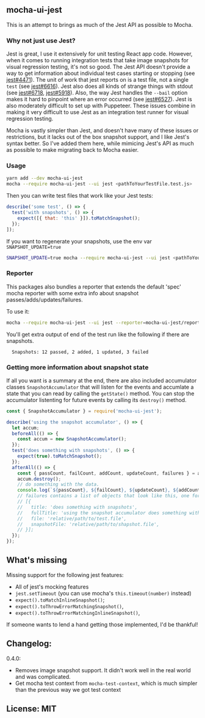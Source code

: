 ## mocha-ui-jest

This is an attempt to brings as much of the Jest API as possible to Mocha.

### Why not just use Jest?

Jest is great, I use it extensively for unit testing React app code.  However, when it comes to running integration tests that take image snapshots for visual regression testing, it's not so good.  The Jest API doesn't provide a way to get information about individual test cases starting or stopping (see [jest#4471](https://github.com/facebook/jest/issues/4471)).  The unit of work that jest reports on is a test file, not a single `test` (see [jest#6616](https://github.com/facebook/jest/issues/6616)).  Jest also does all kinds of strange things with stdout (see [jest#6718](https://github.com/facebook/jest/issues/6718), [jest#5918](https://github.com/facebook/jest/issues/5918)).  Also, the way Jest handles the `--bail` option makes it hard to pinpoint where an error occurred (see [jest#6527](https://github.com/facebook/jest/issues/6527)).  Jest is also moderately difficult to set up with Puppeteer.  These issues combine in making it very difficult to use Jest as an integration test runner for visual regression testing.

Mocha is vastly simpler than Jest, and doesn't have many of these issues or restrictions, but it lacks out of the box snapshot support, and I like Jest's syntax better.  So I've added them here, while mimicing Jest's API as much as possible to make migrating back to Mocha easier.

### Usage

```bash
yarn add --dev mocha-ui-jest
mocha --require mocha-ui-jest --ui jest <pathToYourTestFile.test.js>
```

Then you can write test files that work like your Jest tests:
```js
describe('some test', () => {
  test('with snapshots', () => {
    expect([{ that: 'this' }]).toMatchSnapshot();
  });
]);
```
If you want to regenerate your snapshots, use the env var `SNAPSHOT_UPDATE=true`

```bash
SNAPSHOT_UPDATE=true mocha --require mocha-ui-jest --ui jest <pathToYourTestFile.test.js>
```

### Reporter
This packages also bundles a reporter that extends the default 'spec' mocha reporter with some extra info about snapshot passes/adds/updates/failures.

To use it:
```bash
mocha --require mocha-ui-jest --ui jest --reporter=mocha-ui-jest/reporter <pathToYourTestFile.test.js>
```

You'll get extra output of end of the test run like the following if there are snapshots.
```
  Snapshots: 12 passed, 2 added, 1 updated, 3 failed
```

### Getting more information about snapshot state

If all you want is a summary at the end, there are also included accumulator classes `SnapshotAccumulator` that will listen for the events and accumlate a state that you can read by calling the `getState()` method.  You can stop the accumulator listenting for future events by calling its `destroy()` method.

```js
const { SnapshotAccumulator } = require('mocha-ui-jest');

describe('using the snapshot accumulator', () => {
  let accum;
  beforeAll(() => {
    const accum = new SnapshotAccumulator();
  });
  test('does something with snapshots', () => {
    expect(true).toMatchSnapshot();
  });
  afterAll(() => {
    const { passCount, failCount, addCount, updateCount, failures } = accum.getState();
    accum.destroy();
    // do something with the data.
    console.log(`${passCount}, ${failCount}, ${updateCount}, ${addCount}`);
    // failures contains a list of objects that look like this, one for each snapshot that failed.
    // [{ 
    //   title: 'does something with snapshots',
    //   fullTitle: 'using the snapshot accumulator does something with snapshots',
    //   file: 'relative/path/to/test.file',
    //   snapshotFile: 'relative/path/to/shapshot.file',
    // }];
  });
});
```

## What's missing
Missing support for the following jest features:
* All of jest's mocking features
* `jest.setTimeout` (you can use mocha's `this.timeout(number)` instead)
* `expect().toMatchInlineSnapshot()`;
* `expect().toThrowErrorMatchingSnapshot()`,
* `expect().toThrowErrorMatchingInlineSnapshot()`,

If someone wants to lend a hand getting those implemented, I'd be thankful!

## Changelog:
0.4.0:
  * Removes image snapshot support.  It didn't work well in the real world and was complicated.  
  * Get mocha test context from `mocha-test-context`, which is much simpler than the previous way we got test context 

## License: MIT

